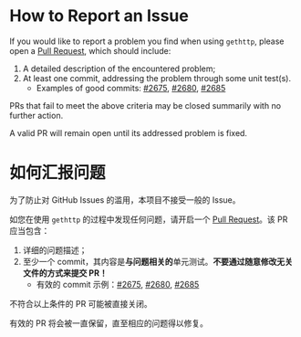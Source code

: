 # How to Report an Issue

If you would like to report a problem you find when using `gethttp`, please open a [Pull Request](https://github.com/khulnasoft/gethttp/pulls), which should include:

1. A detailed description of the encountered problem;
2. At least one commit, addressing the problem through some unit test(s).
   * Examples of good commits: [#2675](https://github.com/khulnasoft/gethttp/pull/2675/files), [#2680](https://github.com/khulnasoft/gethttp/pull/2680/files), [#2685](https://github.com/khulnasoft/gethttp/pull/2685/files)

PRs that fail to meet the above criteria may be closed summarily with no further action.

A valid PR will remain open until its addressed problem is fixed.



# 如何汇报问题

为了防止对 GitHub Issues 的滥用，本项目不接受一般的 Issue。

如您在使用 `gethttp` 的过程中发现任何问题，请开启一个 [Pull Request](https://github.com/khulnasoft/gethttp/pulls)。该 PR 应当包含：

1. 详细的问题描述；
2. 至少一个 commit，其内容是**与问题相关的**单元测试。**不要通过随意修改无关文件的方式来提交 PR！**
   * 有效的 commit 示例：[#2675](https://github.com/khulnasoft/gethttp/pull/2675/files), [#2680](https://github.com/khulnasoft/gethttp/pull/2680/files), [#2685](https://github.com/khulnasoft/gethttp/pull/2685/files)

不符合以上条件的 PR 可能被直接关闭。

有效的 PR 将会被一直保留，直至相应的问题得以修复。

